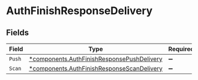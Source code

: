 # AuthFinishResponseDelivery


## Fields

| Field                                                                                                   | Type                                                                                                    | Required                                                                                                | Description                                                                                             |
| ------------------------------------------------------------------------------------------------------- | ------------------------------------------------------------------------------------------------------- | ------------------------------------------------------------------------------------------------------- | ------------------------------------------------------------------------------------------------------- |
| `Push`                                                                                                  | [*components.AuthFinishResponsePushDelivery](../../models/components/authfinishresponsepushdelivery.md) | :heavy_minus_sign:                                                                                      | N/A                                                                                                     |
| `Scan`                                                                                                  | [*components.AuthFinishResponseScanDelivery](../../models/components/authfinishresponsescandelivery.md) | :heavy_minus_sign:                                                                                      | N/A                                                                                                     |